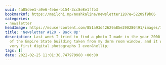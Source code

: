 ```yaml
---
uuid: 4a85dee1-a9e6-4ebe-b154-3cc8e8e1ffb3
bookmarkOf: https://mailchi.mp/noahkalina/newsletter120?e=52209f9b66
categories:
- newsletter
headImage: https://mcusercontent.com/851a93d42629a85e290280491/images/1da0b024-83fc-90d5-d07e-1da4d8be530b.jpg
title: 'Newsletter #120 - Back Up'
description: Last week I tried to find a photo I made in the year 2000. It was a picture
  of the Empire State building taken from my dorm room window, and it was one of the
  very first digital photographs I ever&hellip;
tags: []
date: 2022-02-25 11:01:38.747979960 +00:00
---
```

